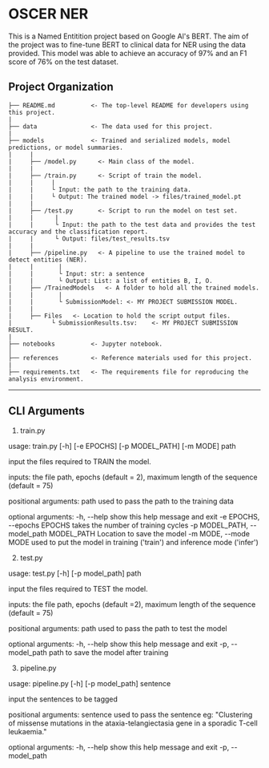 OSCER NER
==============================

This is a Named Entitition project based on Google Al's BERT.
The aim of the project was to fine-tune BERT to clinical data for NER using the data provided. 
This model was able to achieve an accuracy of 97% and an F1 score of 76% on the test dataset.


Project Organization
------------

    ├── README.md          <- The top-level README for developers using this project.
    |
    ├── data               <- The data used for this project.
    |
    ├── models             <- Trained and serialized models, model predictions, or model summaries.
    |     |
    |     ├── /model.py      <- Main class of the model.
    |     | 
    |     ├── /train.py      <- Script of train the model. 
    |     |     |
    |     |     └ Input: the path to the training data.
    |     |     └ Output: The trained model -> files/trained_model.pt
    |     | 
    |     ├── /test.py       <- Script to run the model on test set.
    |     |      |
    |     |      └ Input: the path to the test data and provides the test accuracy and the classification report.
    |     |      └ Output: files/test_results.tsv
    |     |
    |     ├── /pipeline.py   <- A pipeline to use the trained model to detect entities (NER).
    |     |       |
    |     |       └ Input: str: a sentence
    |     |       └ Output: List: a list of entities B, I, O.
    |     ├── /TrainedModels   <- A folder to hold all the trained models.
    |     |       |
    |     |       └ SubmissionModel: <- MY PROJECT SUBMISSION MODEL.
    |     |       
    |     ├── Files   <- Location to hold the script output files.
    |           └ SubmissionResults.tsv:    <- MY PROJECT SUBMISSION RESULT.
    |
    ├── notebooks          <- Jupyter notebook. 
    │
    ├── references         <- Reference materials used for this project.
    |
    ├── requirements.txt   <- The requirements file for reproducing the analysis environment.

--------

CLI Arguments
------------

1) train.py

usage: train.py [-h] [-e EPOCHS] [-p MODEL_PATH] [-m MODE] path

input the files required to TRAIN the model. 

inputs: the file path, epochs (default = 2), maximum length of the sequence (default = 75)

positional arguments:
  path                  used to pass the path to the training data

optional arguments:
  -h, --help            show this help message and exit
  -e EPOCHS, --epochs EPOCHS
                        takes the number of training cycles
  -p MODEL_PATH, --model_path MODEL_PATH
                        Location to save the model
  -m MODE, --mode MODE  used to put the model in training ('train') and
                        inference mode ('infer')


2) test.py

usage: test.py [-h] [-p model_path] path

input the files required to TEST the model. 

inputs: the file path, epochs (default =2), maximum length of the sequence (default = 75)

positional arguments:
  path                  used to pass the path to test the model

optional arguments:
  -h, --help            show this help message and exit
  -p, --model_path      path to save the model after training

3) pipeline.py

usage: pipeline.py [-h] [-p model_path] sentence

input the sentences to be tagged

positional arguments:
  sentence              used to pass the sentence    eg: "Clustering of missense mutations in the ataxia-telangiectasia gene in a sporadic T-cell leukaemia."

optional arguments:
  -h, --help            show this help message and exit
  -p, --model_path 
